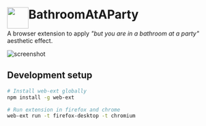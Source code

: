 <h1> <img height="50px" src="https://dropsnorz.com/projects/bathroom/bathroom.gif" style="float:left;" />  BathroomAtAParty </h1>

A browser extension to apply *"but you are in a bathroom at a party"* aesthetic effect.

![screenshot](https://dropsnorz.com/projects/bathroom/bathroom-screen.png)

## Development setup

```sh
# Install web-ext globally
npm install -g web-ext

# Run extension in firefox and chrome
web-ext run -t firefox-desktop -t chromium

```
